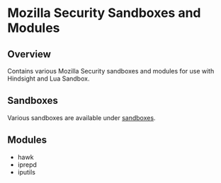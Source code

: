 # Mozilla Security Sandboxes and Modules

## Overview

Contains various Mozilla Security sandboxes and modules for use with Hindsight
and Lua Sandbox.

## Sandboxes

Various sandboxes are available under [sandboxes](sandboxes/).

## Modules

* hawk
* iprepd
* iputils
